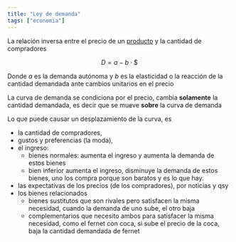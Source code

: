 ```yaml
---
title: "Ley de demanda"
tags: ["economia"]
---
```

La relación inversa entre el precio de un [producto](#) y la cantidad de compradores

$$D=a-b\cdot \$$$

Donde $a$ es la demanda autónoma y $b$ es la elasticidad o la reacción de la cantidad demandada ante cambios unitarios en el precio

La curva de demanda se condiciona por el precio, cambia **solamente** la cantidad demandada, es decir que se mueve **sobre** la curva de demanda

Lo que puede causar un desplazamiento de la curva, es
- la cantidad de compradores, 
- gustos y preferencias (la moda),
- el ingreso:
	- bienes normales: aumenta el ingreso y aumenta la demanda de estos bienes
	- bien inferior aumenta el ingreso, disminuye la demanda de estos bienes, uno los compra porque son baratos y es lo que hay.
- las expectativas de los precios (de los compradores), por noticias y qsy
- los bienes relacionados
	- bienes sustitutos que son rivales pero satisfacen la misma necesidad, cuando la demanda de uno sube, el otro baja
	- complementarios que necesito ambos para satisfacer la misma necesidad, como el fernet con coca, si sube el precio de la coca, baja la cantidad demandada de fernet